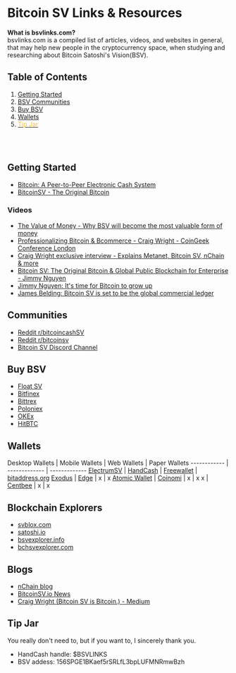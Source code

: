 <!-- Global site tag (gtag.js) - Google Analytics -->
<script async src="https://www.googletagmanager.com/gtag/js?id=UA-84375203-8"></script>
<script>
  window.dataLayer = window.dataLayer || [];
  function gtag(){dataLayer.push(arguments);}
  gtag('js', new Date());

  gtag('config', 'UA-84375203-8');
</script>

<link rel="shortcut icon" type="image/png" href="https://i.imgur.com/QChVubo.png"/>




# Bitcoin SV Links & Resources

**What is bsvlinks.com?**<br/>
bsvlinks.com is a compiled list of articles, videos, and websites in general, that may help new people in the cryptocurrency space, when studying and researching about Bitcoin Satoshi's Vision(BSV).

## Table of Contents
1. [Getting Started](#getting-started)
1. [BSV Communities](#communities)
1. [Buy BSV](#buy-bsv)
1. [Wallets](#wallets)
1. [<span style="color:#f4bf42">Tip Jar</span>](#tip-jar)

<br/><br/>

## Getting Started
* [Bitcoin: A Peer-to-Peer Electronic Cash System](https://bitcoinsv.io/bitcoin/)
* [BitcoinSV - The Original Bitcoin](https://bitcoinsv.io/)

### Videos
* [The Value of Money - Why BSV will become the most valuable form of money](https://www.youtube.com/watch?v=2hboJyFyGFY)
* [Professionalizing Bitcoin & Bcommerce - Craig Wright - CoinGeek Conference London](https://www.youtube.com/watch?v=9lRjXJmIdys)
* [Craig Wright exclusive interview - Explains Metanet, Bitcoin SV, nChain & more](https://www.youtube.com/watch?v=ZoYnZ6CAoAk)
* [Bitcoin SV: The Original Bitcoin & Global Public Blockchain for Enterprise - Jimmy Nguyen](https://www.youtube.com/watch?v=ZBGs-vul-E8)
* [Jimmy Nguyen: It's time for Bitcoin to grow up](https://www.youtube.com/watch?v=gR_1Lkn_364)
* [James Belding: Bitcoin SV is set to be the global commercial ledger](https://www.youtube.com/watch?v=VW7QKOc-uJs)

## Communities
* [Reddit r/bitcoincashSV](https://www.reddit.com/r/bitcoincashSV/)
* [Reddit r/bitcoinsv](https://www.reddit.com/r/bitcoinsv/)
* [Bitcoin SV Discord Channel](https://discord.gg/xNWbNKE)

## Buy BSV
* [Float SV](https://www.floatsv.com/)
* [Bitfinex](https://www.bitfinex.com/)
* [Bittrex](https://bittrex.com/)
* [Poloniex](https://poloniex.com/)
* [OKEx](https://www.kucoin.com/)
* [HitBTC](https://hitbtc.com/)

## Wallets

Desktop Wallets | Mobile Wallets | Web Wallets | Paper Wallets
------------ | ------------- | -------------
[ElectrumSV](https://electrumsv.io/) | [HandCash](https://handcash.io/) | [Freewallet](https://freewallet.org/) | [bitaddress.org](https://www.bitaddress.org/)
[Exodus](https://www.exodus.io/) | [Edge](https://edge.app/) | x | x
[Atomic Wallet](https://atomicwallet.io/) | [Coinomi](https://www.coinomi.com/en/) | x | x
x | [Centbee](https://centbee.com/) | x | x


## Blockchain Explorers

* [svblox.com](https://svblox.com/)
* [satoshi.io](https://satoshi.io/)
* [bsvexplorer.info](https://bsvexplorer.info/)
* [bchsvexplorer.com](https://bchsvexplorer.com/)


## Blogs
* [nChain blog](https://nchain.com/en/blog/)
* [BitcoinSV.io News](https://bitcoinsv.io/news/)
* [Craig Wright (Bitcoin SV is Bitcoin.) - Medium](https://medium.com/@craig_10243)

## Tip Jar

You really don't need to, but if you want to, I sincerely thank you.
* HandCash handle: $BSVLINKS
* BSV addess: 156SPGE1BKaef5rSRLfL3bpLUFMNRmwBzh

<br/><br/><br/><br/><br/><br/><br/>
